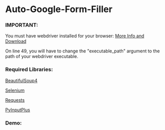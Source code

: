 # Auto-Google-Form-Filler

### IMPORTANT:

You must have webdriver installed for your browser:
[More Info and Download](https://www.selenium.dev/documentation/en/webdriver/driver_requirements/#quick-reference)

On line 49, you will have to change the "executable_path" argument to the path of your webdriver executable.

### Required Libraries:

[BeautifulSoup4](https://pypi.org/project/beautifulsoup4/)

[Selenium](https://pypi.org/project/selenium/)

[Requests](https://pypi.org/project/requests/)

[PyInputPlus](https://pypi.org/project/PyInputPlus/)

### Demo:


